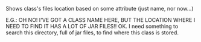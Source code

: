 Shows class's files location based on some attribute (just name, nor now...)

E.G.: OH NO! I'VE GOT A CLASS NAME HERE, BUT THE LOCATION WHERE I NEED TO FIND IT HAS A LOT OF JAR FILES!! OK. I need something to search this directory, full of jar files, to find where this class is stored.
